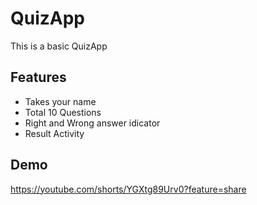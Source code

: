 
# QuizApp

This is a basic QuizApp

## Features
- Takes your name
- Total 10 Questions
- Right and Wrong answer idicator
- Result Activity

## Demo
https://youtube.com/shorts/YGXtg89Urv0?feature=share

